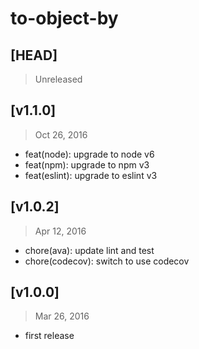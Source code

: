 # to-object-by

## [HEAD]
> Unreleased

## [v1.1.0]
> Oct 26, 2016

* feat(node): upgrade to node v6
* feat(npm): upgrade to npm v3
* feat(eslint): upgrade to eslint v3

## [v1.0.2]
> Apr 12, 2016

* chore(ava): update lint and test
* chore(codecov): switch to use codecov

## [v1.0.0]
> Mar 26, 2016

* first release
